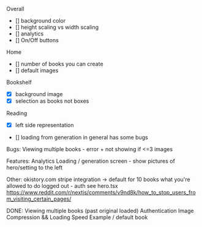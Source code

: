 Overall
- [] background color
- [] height scaling vs width scaling
- [] analytics
- [] On/Off buttons

Home
- [] number of books you can create
- [] default images


Bookshelf
- [x] background image
- [x] selection as books not boxes

Reading
- [x] left side representation
- [] loading from generation in general has some bugs




Bugs:
Viewing multiple books - error + not showing if <=3
images

Features:
Analytics
Loading / generation screen - show pictures of hero/setting to the left

Other:
okistory.com
stripe integration -> default for 10 books
what you're allowed to do logged out - auth see hero.tsx
https://www.reddit.com/r/nextjs/comments/v9nd8k/how_to_stop_users_from_visiting_certain_pages/

DONE:
Viewing multiple books (past original loaded)
Authentication
Image Compression && Loading Speed
Example / default book
